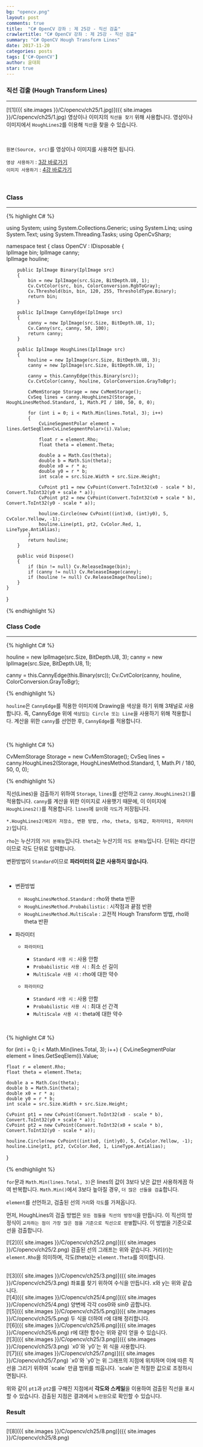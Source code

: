 ```yaml
---
bg: "opencv.png"
layout: post
comments: true
title:  "C# OpenCV 강좌 : 제 25강 - 직선 검출"
crawlertitle: "C# OpenCV 강좌 : 제 25강 - 직선 검출"
summary: "C# OpenCV Hough Transform Lines"
date: 2017-11-20
categories: posts
tags: ['C#-OpenCV']
author: 윤대희
star: true
---
```


### 직선 검출 (Hough Transform Lines) ###
----------
[![1]({{ site.images }}/C/opencv/ch25/1.jpg)]({{ site.images }}/C/opencv/ch25/1.jpg)
영상이나 이미지의 `직선을 찾기` 위해 사용합니다. 영상이나 이미지에서 `HoughLines2`를 이용해 `직선`을 찾을 수 있습니다.

<br>

`원본(Source, src)`를 영상이나 이미지를 사용하면 됩니다.
<br>

`영상 사용하기` : [3강 바로가기][3강]
<br>
`이미지 사용하기` : [4강 바로가기][4강]

<br>

### Class ###
----------

{% highlight C# %}

using System;
using System.Collections.Generic;
using System.Linq;
using System.Text;
using System.Threading.Tasks;
using OpenCvSharp;

namespace test
{
    class OpenCV : IDisposable
    {  
        IplImage bin;
        IplImage canny;    
        IplImage houline;
        
        public IplImage Binary(IplImage src)
        {
            bin = new IplImage(src.Size, BitDepth.U8, 1);
            Cv.CvtColor(src, bin, ColorConversion.RgbToGray);
            Cv.Threshold(bin, bin, 120, 255, ThresholdType.Binary);
            return bin;
        }  
            
        public IplImage CannyEdge(IplImage src)
        {
            canny = new IplImage(src.Size, BitDepth.U8, 1);
            Cv.Canny(src, canny, 50, 100);
            return canny;
        }
            
        public IplImage HoughLines(IplImage src)
        {
            houline = new IplImage(src.Size, BitDepth.U8, 3);
            canny = new IplImage(src.Size, BitDepth.U8, 1);
                    
            canny = this.CannyEdge(this.Binary(src));
            Cv.CvtColor(canny, houline, ColorConversion.GrayToBgr);

            CvMemStorage Storage = new CvMemStorage();
            CvSeq lines = canny.HoughLines2(Storage, HoughLinesMethod.Standard, 1, Math.PI / 180, 50, 0, 0);

            for (int i = 0; i < Math.Min(lines.Total, 3); i++)
            {
                CvLineSegmentPolar element = lines.GetSeqElem<CvLineSegmentPolar>(i).Value;

                float r = element.Rho;
                float theta = element.Theta;

                double a = Math.Cos(theta);
                double b = Math.Sin(theta);
                double x0 = r * a;
                double y0 = r * b;
                int scale = src.Size.Width + src.Size.Height;

                CvPoint pt1 = new CvPoint(Convert.ToInt32(x0 - scale * b), Convert.ToInt32(y0 + scale * a));
                CvPoint pt2 = new CvPoint(Convert.ToInt32(x0 + scale * b), Convert.ToInt32(y0 - scale * a));

                houline.Circle(new CvPoint((int)x0, (int)y0), 5, CvColor.Yellow, -1);
                houline.Line(pt1, pt2, CvColor.Red, 1, LineType.AntiAlias);
            }
            return houline;
        }
                  
        public void Dispose()
        {
            if (bin != null) Cv.ReleaseImage(bin);
            if (canny != null) Cv.ReleaseImage(canny);
            if (houline != null) Cv.ReleaseImage(houline);        
        }
    }
}

{% endhighlight %}

### Class Code ###
----------

{% highlight C# %}

houline = new IplImage(src.Size, BitDepth.U8, 3);
canny = new IplImage(src.Size, BitDepth.U8, 1);
        
canny = this.CannyEdge(this.Binary(src));
Cv.CvtColor(canny, houline, ColorConversion.GrayToBgr);

{% endhighlight %}

`houline`은 `CannyEdge`를 적용한 이미지에 Drawing을 색상을 하기 위해 3채널로 사용합니다. 즉, CannyEdge 위에 `색상있는 Circle 또는 Line`을 사용하기 위해 적용합니다. 계산을 위한 `canny`를 선언한 후, `CannyEdge`를 적용합니다.

<br>

{% highlight C# %}

CvMemStorage Storage = new CvMemStorage();
CvSeq lines = canny.HoughLines2(Storage, HoughLinesMethod.Standard, 1, Math.PI / 180, 50, 0, 0);

{% endhighlight %}

직선(Lines)을 검출하기 위하여 `Storage`, `lines`를 선언하고 `canny.HoughLines2()`를 적용합니다. `canny`를 계산을 위한 이미지로 사용햇기 때문에, 이 이미지에 `HoughLines2()`를 적용합니다. `lines`에 `길이`와 `각도`가 저장됩니다. 


`*.HoughLines2(메모리 저장소, 변환 방법, rho, theta, 임계값, 파라미터1, 파라미터2)`입니다. 


`rho`는 누산기의 `거리 분해능`입니다. `theta`는 누산기의 `각도 분해능`입니다. 단위는 라디안이므로 각도 단위로 입력합니다.


변환방법이 `Standard`이므로 **파라미터의 값은 사용하지 않습니다.**


<br>

* 변환방법

    * `HoughLinesMethod.Standard` : rho와 theta 반환
    * `HoughLinesMethod.Probabilistic` : 시작점과 끝점 반환
    * `HoughLinesMethod.MultiScale` : 고전적 Hough Transform 방법,  rho와 theta 반환

* 파라미터
    
    * `파라미터1`

        * `Standard 사용 시` : 사용 안함
        * `Probabilistic 사용 시` : 최소 선 길이
        * `MultiScale 사용 시` : rho에 대한 약수
    
    * `파라미터2`

        * `Standard 사용 시` : 사용 안함
        * `Probabilistic 사용 시` : 최대 선 간격
        * `MultiScale 사용 시` : theta에 대한 약수

<br>


{% highlight C# %}

for (int i = 0; i < Math.Min(lines.Total, 3); i++)
{
    CvLineSegmentPolar element = lines.GetSeqElem<CvLineSegmentPolar>(i).Value;

    float r = element.Rho;
    float theta = element.Theta;

    double a = Math.Cos(theta);
    double b = Math.Sin(theta);
    double x0 = r * a;
    double y0 = r * b;
    int scale = src.Size.Width + src.Size.Height;

    CvPoint pt1 = new CvPoint(Convert.ToInt32(x0 - scale * b), Convert.ToInt32(y0 + scale * a));
    CvPoint pt2 = new CvPoint(Convert.ToInt32(x0 + scale * b), Convert.ToInt32(y0 - scale * a));

    houline.Circle(new CvPoint((int)x0, (int)y0), 5, CvColor.Yellow, -1);
    houline.Line(pt1, pt2, CvColor.Red, 1, LineType.AntiAlias);
}

{% endhighlight %}

`for`문과 `Math.Min(lines.Total, 3)`은 lines의 값이 3보다 낮은 값만 사용하게끔 하여 반복합니다. `Math.Min()`에서 3보다 높아질 경우, `더 많은 선들을 검출`합니다.


`element`를 선언하고, 검출된 선의 `거리`와 `각도`를 가져옵니다.


먼저, HoughLines의 검출 방법은 `모든 점들을 직선의 방정식`을 만듭니다. 이 직선의 방정식이 `교차하는 점이 가장 많은 점을 기준으로 직선으로 판별`합니다. 이 방법을 기준으로 선을 검출합니다.


[![2]({{ site.images }}/C/opencv/ch25/2.png)]({{ site.images }}/C/opencv/ch25/2.png)
검출된 선의 그래프는 위와 같습니다.  거리(r)는 `element.Rho`을 의미하며, 각도(theta)는 `element.Theta`를 의미합니다.

<br>
[![3]({{ site.images }}/C/opencv/ch25/3.png)]({{ site.images }}/C/opencv/ch25/3.png)
좌표를 찾기 위하여 수식을 만듭니다. x와 y는 위와 같습니다.

<br>
[![4]({{ site.images }}/C/opencv/ch25/4.png)]({{ site.images }}/C/opencv/ch25/4.png)
양변에 각각 cosΘ와 sinΘ 곱합니다.

<br>
[![5]({{ site.images }}/C/opencv/ch25/5.png)]({{ site.images }}/C/opencv/ch25/5.png)
두 식을 더하여 r에 대해 정리합니다.

<br>
[![6]({{ site.images }}/C/opencv/ch25/6.png)]({{ site.images }}/C/opencv/ch25/6.png)
r에 대한 함수는 위와 같이 얻을 수 있습니다.

<br>
[![3]({{ site.images }}/C/opencv/ch25/3.png)]({{ site.images }}/C/opencv/ch25/3.png)
`x0`와 `y0`는 위 식을 사용합니다.

<br>
[![7]({{ site.images }}/C/opencv/ch25/7.png)]({{ site.images }}/C/opencv/ch25/7.png)
`x0`와 `y0`는 위 그래프의 지점에 위치하며 이에 따른 직선을 그리기 위하여 `scale` 만큼 범위를 띄웁니다. `scale`은 적절한 값으로 조정하시면됩니다.


위와 같이 `pt1`과 `pt2`를 구해진 지점에서 **각도와 스케일**을 이용하여 검출된 직선을 표시할 수 있습니다. 검출된 지점은 결과에서 `노란원`으로 확인할 수 있습니다.

### Result ###
----------
[![8]({{ site.images }}/C/opencv/ch25/8.png)]({{ site.images }}/C/opencv/ch25/8.png)


[3강]: https://076923.github.io/posts/C-opencv-3/
[4강]: https://076923.github.io/posts/C-opencv-4/
